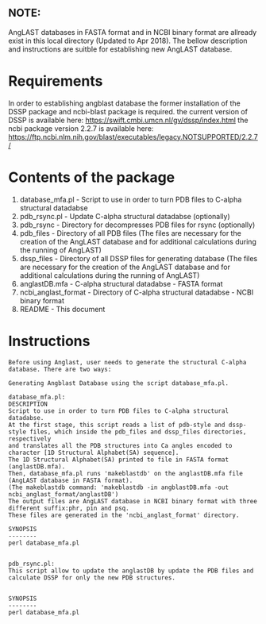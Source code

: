   NOTE:
  -----
  AngLAST databases in FASTA format and in NCBI binary format are allready exist in this local directory (Updated to Apr 2018).
  The bellow description and instructions are suitble for establishing new AngLAST database.

  Requirements
=========================

  In order to establishing angblast database the former installation of the DSSP package and ncbi-blast package is required. 
  the current version of DSSP is available here: https://swift.cmbi.umcn.nl/gv/dssp/index.html
  the ncbi package version 2.2.7 is available here: https://ftp.ncbi.nlm.nih.gov/blast/executables/legacy.NOTSUPPORTED/2.2.7/



 Contents of the package
=========================

  1.  database_mfa.pl				-  Script to use in order to turn PDB files to C-alpha structural datadabse 
  2.  pdb_rsync.pl					-  Update C-alpha structural datadabse (optionally) 
  3.  pdb_rsync						-  Directory for decompresses PDB files for rsync (optionally)     
  4.  pdb_files						-  Directory of all PDB files (The files are necessary for the creation of the AngLAST database and for additional calculations during the running of AngLAST)
  5.  dssp_files					-  Directory of all DSSP files for generating database (The files are necessary for the creation of the AngLAST database and for additional calculations during the running of AngLAST)
  6.  anglastDB.mfa					-  C-alpha structural datadabse  - FASTA format
  7.  ncbi_anglast_format			-  Directory of C-alpha structural datadabse - NCBI binary format
  8.  README						-  This document
 

  Instructions
=========================
   
	Before using Anglast, user needs to generate the structural C-alpha database. There are two ways:
 
	Generating Angblast Database using the script database_mfa.pl.
	
	database_mfa.pl:
	DESCRIPTION
	Script to use in order to turn PDB files to C-alpha structural datadabse. 
	At the first stage, this script reads a list of pdb-style and dssp-style files, which inside the pdb_files and dssp_files directories, respectively 
	and translates all the PDB structures into Ca angles encoded to character [1D Structural Alphabet(SA) sequence]. 
	The 1D Structural Alphabet(SA) printed to file in FASTA format (anglastDB.mfa). 
	Then, database_mfa.pl runs 'makeblastdb' on the anglastDB.mfa file (AngLAST database in FASTA format).
    (The makeblastdb command: 'makeblastdb -in angblastDB.mfa -out ncbi_anglast_format/anglastDB') 	
	The output files are AngLAST database in NCBI binary format with three different suffix:phr, pin and psq.
	These files are generated in the 'ncbi_anglast_format' directory.
	
	SYNOPSIS
	--------
	perl database_mfa.pl 
	
		
	pdb_rsync.pl:
	This script allow to update the anglastDB by update the PDB files and calculate DSSP for only the new PDB structures.
	
	
	SYNOPSIS
	--------	
    perl database_mfa.pl 